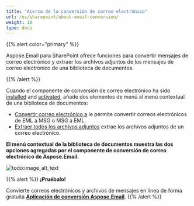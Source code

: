 ```yaml
---
title: "Acerca de la conversión de correo electrónico"
url: /es/sharepoint/about-email-conversion/
weight: 10
type: docs
---
```



{{% alert color="primary" %}}

Aspose.Email para SharePoint ofrece funciones para convertir mensajes de correo electrónico y extraer los archivos adjuntos de los mensajes de correo electrónico de una biblioteca de documentos.

{{% /alert %}}

Cuando el componente de conversión de correo electrónico ha sido [installed](/email/sharepoint/installing-aspose-email-for-sharepoint/) and [activated](/email/sharepoint/activation-and-de-activation-after-installation/), añade dos elementos de menú al menú contextual de una biblioteca de documentos:

- [Convertir correo electrónico a](/email/sharepoint/eml-to-msg-and-msg-to-eml-file-conversion/) le permite convertir correos electrónicos de EML a MSG o MSG a EML.
- [Extraer todos los archivos adjuntos](/email/sharepoint/extract-attachments-from-email/) extrae los archivos adjuntos de un correo electrónico.

**El menú contextual de la biblioteca de documentos muestra las dos opciones agregadas por el componente de conversión de correo electrónico de Aspose.Email.**

![todo:image_alt_text](about-email-conversion_1.png)

{{% alert %}}
**¡Pruébalo!**

Convierte correos electrónicos y archivos de mensajes en línea de forma gratuita [**Aplicación de conversión Aspose.Email**](https://products.aspose.app/email/es/Conversion).
{{% /alert %}}
